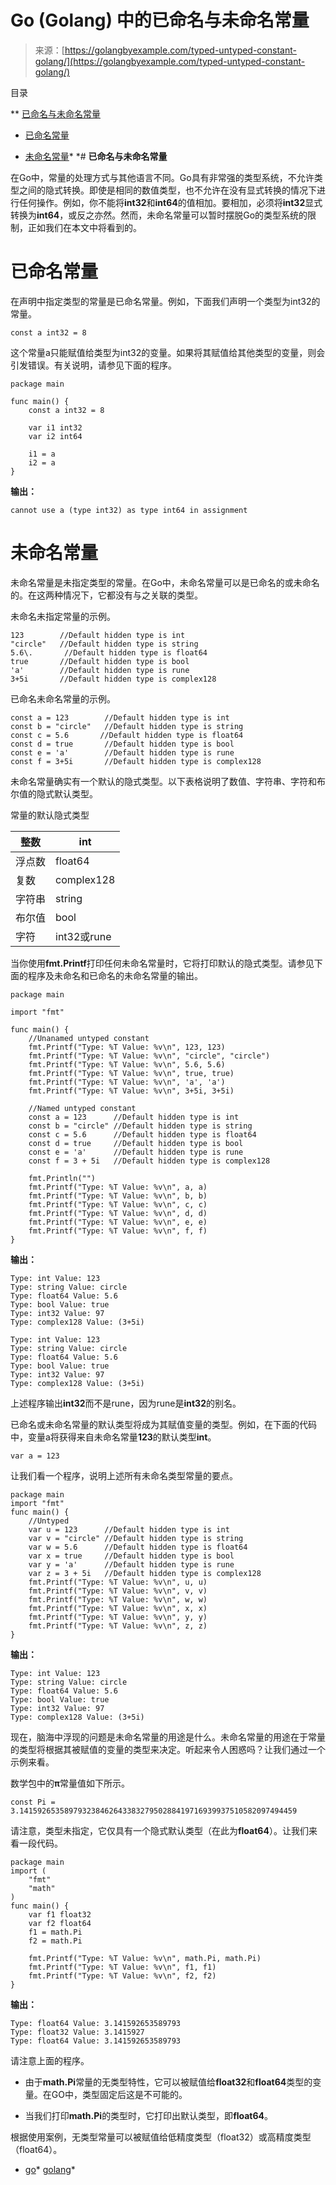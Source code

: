 <!--yml

分类：未分类

日期：2024-10-13 06:27:57

-->

# Go (Golang) 中的已命名与未命名常量

> 来源：[https://golangbyexample.com/typed-untyped-constant-golang/](https://golangbyexample.com/typed-untyped-constant-golang/)

目录

**   [已命名与未命名常量](#Typed_and_Untyped_Constants "已命名与未命名常量")

+   [已命名常量](#Typed_Constant "已命名常量")

+   [未命名常量](#Untyped_Constant "未命名常量")*  *# **已命名与未命名常量**

在Go中，常量的处理方式与其他语言不同。Go具有非常强的类型系统，不允许类型之间的隐式转换。即使是相同的数值类型，也不允许在没有显式转换的情况下进行任何操作。例如，你不能将**int32**和**int64**的值相加。要相加，必须将**int32**显式转换为**int64**，或反之亦然。然而，未命名常量可以暂时摆脱Go的类型系统的限制，正如我们在本文中将看到的。

# **已命名常量**

在声明中指定类型的常量是已命名常量。例如，下面我们声明一个类型为int32的常量。

```
const a int32 = 8
```

这个常量a只能赋值给类型为int32的变量。如果将其赋值给其他类型的变量，则会引发错误。有关说明，请参见下面的程序。

```
package main

func main() {
    const a int32 = 8

    var i1 int32
    var i2 int64

    i1 = a
    i2 = a
}
```

**输出：**

```
cannot use a (type int32) as type int64 in assignment
```

# **未命名常量**

未命名常量是未指定类型的常量。在Go中，未命名常量可以是已命名的或未命名的。在这两种情况下，它都没有与之关联的类型。

未命名未指定常量的示例。

```
123        //Default hidden type is int
"circle"   //Default hidden type is string
5.6\.       //Default hidden type is float64
true       //Default hidden type is bool
'a'        //Default hidden type is rune
3+5i       //Default hidden type is complex128
```

已命名未命名常量的示例。

```
const a = 123        //Default hidden type is int
const b = "circle"   //Default hidden type is string
const c = 5.6       //Default hidden type is float64
const d = true       //Default hidden type is bool
const e = 'a'        //Default hidden type is rune
const f = 3+5i       //Default hidden type is complex128
```

未命名常量确实有一个默认的隐式类型。以下表格说明了数值、字符串、字符和布尔值的隐式默认类型。

常量的默认隐式类型

| 整数 | int |
| --- | --- |
| 浮点数 | float64 |
| 复数 | complex128 |
| 字符串 | string |
| 布尔值 | bool |
| 字符 | int32或rune |

当你使用**fmt.Printf**打印任何未命名常量时，它将打印默认的隐式类型。请参见下面的程序及未命名和已命名的未命名常量的输出。

```
package main

import "fmt"

func main() {
    //Unanamed untyped constant
    fmt.Printf("Type: %T Value: %v\n", 123, 123)
    fmt.Printf("Type: %T Value: %v\n", "circle", "circle")
    fmt.Printf("Type: %T Value: %v\n", 5.6, 5.6)
    fmt.Printf("Type: %T Value: %v\n", true, true)
    fmt.Printf("Type: %T Value: %v\n", 'a', 'a')
    fmt.Printf("Type: %T Value: %v\n", 3+5i, 3+5i)

    //Named untyped constant
    const a = 123      //Default hidden type is int
    const b = "circle" //Default hidden type is string
    const c = 5.6      //Default hidden type is float64
    const d = true     //Default hidden type is bool
    const e = 'a'      //Default hidden type is rune
    const f = 3 + 5i   //Default hidden type is complex128

    fmt.Println("")
    fmt.Printf("Type: %T Value: %v\n", a, a)
    fmt.Printf("Type: %T Value: %v\n", b, b)
    fmt.Printf("Type: %T Value: %v\n", c, c)
    fmt.Printf("Type: %T Value: %v\n", d, d)
    fmt.Printf("Type: %T Value: %v\n", e, e)
    fmt.Printf("Type: %T Value: %v\n", f, f)
}
```

**输出：**

```
Type: int Value: 123
Type: string Value: circle
Type: float64 Value: 5.6
Type: bool Value: true
Type: int32 Value: 97
Type: complex128 Value: (3+5i)

Type: int Value: 123
Type: string Value: circle
Type: float64 Value: 5.6
Type: bool Value: true
Type: int32 Value: 97
Type: complex128 Value: (3+5i)
```

上述程序输出**int32**而不是rune，因为rune是**int32**的别名。

已命名或未命名常量的默认类型将成为其赋值变量的类型。例如，在下面的代码中，变量a将获得来自未命名常量**123**的默认类型**int**。

```
var a = 123
```

让我们看一个程序，说明上述所有未命名类型常量的要点。

```
package main
import "fmt"
func main() {
    //Untyped
    var u = 123      //Default hidden type is int
    var v = "circle" //Default hidden type is string
    var w = 5.6      //Default hidden type is float64
    var x = true     //Default hidden type is bool
    var y = 'a'      //Default hidden type is rune
    var z = 3 + 5i   //Default hidden type is complex128
    fmt.Printf("Type: %T Value: %v\n", u, u)
    fmt.Printf("Type: %T Value: %v\n", v, v)
    fmt.Printf("Type: %T Value: %v\n", w, w)
    fmt.Printf("Type: %T Value: %v\n", x, x)
    fmt.Printf("Type: %T Value: %v\n", y, y)
    fmt.Printf("Type: %T Value: %v\n", z, z)
}
```

**输出：**

```
Type: int Value: 123
Type: string Value: circle
Type: float64 Value: 5.6
Type: bool Value: true
Type: int32 Value: 97
Type: complex128 Value: (3+5i)
```

现在，脑海中浮现的问题是未命名常量的用途是什么。未命名常量的用途在于常量的类型将根据其被赋值的变量的类型来决定。听起来令人困惑吗？让我们通过一个示例来看。

数学包中的**π**常量值如下所示。

```
const Pi = 3.14159265358979323846264338327950288419716939937510582097494459
```

请注意，类型未指定，它仅具有一个隐式默认类型（在此为**float64**）。让我们来看一段代码。

```
package main
import (
    "fmt"
    "math"
)
func main() {
    var f1 float32
    var f2 float64
    f1 = math.Pi
    f2 = math.Pi

    fmt.Printf("Type: %T Value: %v\n", math.Pi, math.Pi)
    fmt.Printf("Type: %T Value: %v\n", f1, f1)
    fmt.Printf("Type: %T Value: %v\n", f2, f2)
}
```

**输出：**

```
Type: float64 Value: 3.141592653589793
Type: float32 Value: 3.1415927
Type: float64 Value: 3.141592653589793
```

请注意上面的程序。

+   由于**math.Pi**常量的无类型特性，它可以被赋值给**float32**和**float64**类型的变量。在GO中，类型固定后这是不可能的。

+   当我们打印**math.Pi**的类型时，它打印出默认类型，即**float64**。

根据使用案例，无类型常量可以被赋值给低精度类型（float32）或高精度类型（float64）。

+   [go](https://golangbyexample.com/tag/go/)*   [golang](https://golangbyexample.com/tag/golang/)*
